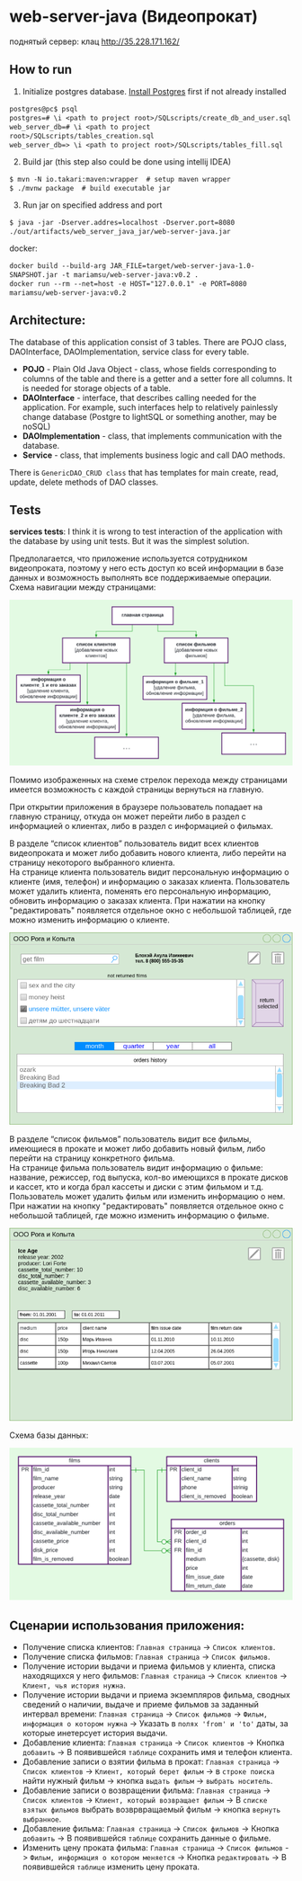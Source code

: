 # web-server-java (Видеопрокат)

поднятый сервер: клац http://35.228.171.162/

## How to run

1. Initialize postgres database.
   [Install Postgres](https://www.postgresql.org/download/linux/ubuntu/) first if not already installed

  ```
  postgres@pc$ psql
  postgres=# \i <path to project root>/SQLscripts/create_db_and_user.sql 
  web_server_db=# \i <path to project root>/SQLscripts/tables_creation.sql
  web_server_db=> \i <path to project root>/SQLscripts/tables_fill.sql 
  ```

2. Build jar (this step also could be done using intellij IDEA)

  ```
  $ mvn -N io.takari:maven:wrapper  # setup maven wrapper
  $ ./mvnw package  # build executable jar 
  ```

3. Run jar on specified address and port

```
$ java -jar -Dserver.addres=localhost -Dserver.port=8080 ./out/artifacts/web_server_java_jar/web-server-java.jar
```

docker:
```
docker build --build-arg JAR_FILE=target/web-server-java-1.0-SNAPSHOT.jar -t mariamsu/web-server-java:v0.2 .
docker run --rm --net=host -e HOST="127.0.0.1" -e PORT=8080 mariamsu/web-server-java:v0.2 
```

## Architecture:

The database of this application consist of 3 tables. There are POJO class, DAOInterface, DAOImplementation, service
class for every table.

* **POJO** - Plain Old Java Object - class, whose fields corresponding to columns of the table and there is a getter and
  a setter fore all columns. It is needed for storage objects of a table.
* **DAOInterface** - interface, that describes calling needed for the application. For example, such interfaces help to
  relatively painlessly change database (Postgre to lightSQL or something another, may be noSQL)
* **DAOImplementation** - class, that implements communication with the database.
* **Service** - class, that implements business logic and call DAO methods.

There is `GenericDAO_CRUD class` that has templates for main create, read, update, delete methods of DAO classes.

## Tests

**services tests**: I think it is wrong to test interaction of the application with the database by using unit tests.
But it was the simplest solution.

Предполагается, что приложение используется сотрудником видеопроката, поэтому у него есть доступ ко всей информации в
базе данных и возможность выполнять все поддерживаемые операции.  
Схема навигации между страницами:

![Alt text](./Images/pages.png)

Помимо изображенных на схеме стрелок перехода между страницами имеется возможность с каждой страницы вернуться на
главную.

При открытии приложения в браузере пользователь попадает на главную страницу, откуда он может перейти либо в раздел с
информацией о клиентах, либо в раздел с информацией о фильмах.

В разделе “список клиентов” пользователь видит всех клиентов видеопроката и может либо добавить нового клиента, либо
перейти на страницу некоторого выбранного клиента.   
На странице клиента пользователь видит персональную информацию о клиенте (имя, телефон) и информацию о заказах клиента.
Пользователь может удалить клиента, поменять его персональную информацию, обновить информацию о заказах клиента. При
нажатии на кнопку "редактировать" появляется отдельное окно с небольшой таблицей, где можно изменить информацию о
клиенте.

![Alt text](./Images/client.png)

В разделе “список фильмов” пользователь видит все фильмы, имеющиеся в прокате и может либо добавить новый фильм, либо
перейти на страницу конкретного фильма.  
На странице фильма пользователь видит информацию о фильме: название, режиссер, год выпуска, кол-во имеющихся в прокате
дисков и кассет, кто и когда брал кассеты и диски с этим фильмом и т.д. Пользователь может удалить фильм или изменить
информацию о нем. При нажатии на кнопку "редактировать" появляется отдельное окно с небольшой таблицей, где можно
изменить информацию о фильме.

![Alt text](./Images/films.png)

Схема базы данных:

![Alt text](Images/db.png)

## Сценарии использования приложения:

- Получение списка клиентов: `Главная страница` -> `Список клиентов`.
- Получение списка фильмов: `Главная страница` -> `Список фильмов`.
- Получение истории выдачи и приема фильмов у клиента, списка находящихся у него фильмов: `Главная страница`
  -> `Список клиентов` -> `Клиент, чья история нужна`.
- Получение истории выдачи и приема экземпляров фильма, сводных сведений о наличии, выдаче и приеме фильмов за заданный
  интервал времени: `Главная страница` -> `Список фильмов` -> `Фильм, информация о котором нужна` -> Указать
  в `полях 'from' и 'to'` даты, за которые инетерсует история выдачи.
- Добавление клиента: `Главная страница` -> `Список клиентов` -> Кнопка `добавить` -> В появившейся `таблице` сохранить
  имя и телефон клиента.
- Добавление записи о взятии фильма в прокат: `Главная страница` -> `Список клиентов` -> `Клиент, который берет фильм`
  -> в `строке поиска` найти нужный фильм -> кнопка `выдать фильм` -> `выбрать носитель`.
- Добавление записи о возвращении фильма: `Главная страница` -> `Список клиентов` -> `Клиент, который возвращает фильм`
  -> В `списке взятых фильмов` выбрать возврвращаемый фильм -> кнопка `вернуть выбранное`.
- Добавление фильма: `Главная страница` -> `Список фильмов` -> Кнопка `добавить` -> В появившейся `таблице` сохранить
  данные о фильме.
- Изменить цену проката фильма: `Главная страница` -> `Список фильмов` -> `Фильм, информация о котором меняется` ->
  Кнопка `редактировать` -> В появившейся `таблице` изменить цену проката.
